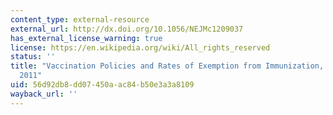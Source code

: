 ```yaml
---
content_type: external-resource
external_url: http://dx.doi.org/10.1056/NEJMc1209037
has_external_license_warning: true
license: https://en.wikipedia.org/wiki/All_rights_reserved
status: ''
title: "Vaccination Policies and Rates of Exemption from Immunization, 2005\u2013\
  2011"
uid: 56d92db8-dd07-450a-ac84-b50e3a3a8109
wayback_url: ''
---
```

